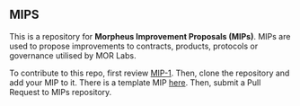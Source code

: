 ## MIPS

This is a repository for **Morpheus Improvement Proposals (MIPs)**. MIPs are used to propose improvements to contracts, products, protocols or governance utilised by MOR Labs. 

To contribute to this repo, first review [MIP-1](https://github.com/Morlabs/MIPS/blob/main/MIP-1). Then, clone the repository and add your MIP to it. There is a template MIP [here](https://github.com/Morlabs/MIPS/blob/main/MIP_template.md). Then, submit a Pull Request to MIPs repository.
